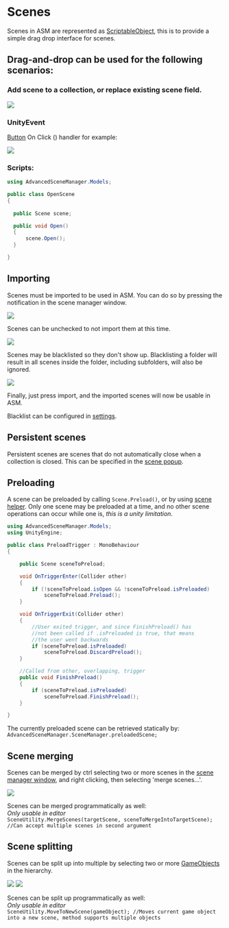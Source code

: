 # Scenes

Scenes in ASM are represented as [ScriptableObject](https://docs.unity3d.com/Manual/class-ScriptableObject.html), this is to provide a simple drag drop interface for scenes.

## Drag-and-drop can be used for the following scenarios:
### Add scene to a collection, or replace existing scene field.

![](../image/drop-area.png)
### UnityEvent

[Button](https://docs.unity3d.com/Packages/com.unity.ugui@1.0/manual/script-Button.html) On Click () handler for example:

![](../image/button-click-scene-open.png)
### Scripts:

  ```csharp
  using AdvancedSceneManager.Models;
  
  public class OpenScene
  {
	
	public Scene scene;

	public void Open()
	{
		scene.Open();
	}

  }
  ```

## Importing

Scenes must be imported to be used in ASM. You can do so by pressing the notification in the scene manager window.

![](../image/scene-import-notification.png)

Scenes can be unchecked to not import them at this time.

![](../image/import-scene-popup.png)

Scenes may be blacklisted so they don't show up. Blacklisting a folder will result in all scenes inside the folder, including subfolders, will also be ignored.

![](../image/blacklist.png)

Finally, just press import, and the imported scenes will now be usable in ASM.

Blacklist can be configured in [settings](Scene%20manager%20window.md#assets-page).
## Persistent scenes

Persistent scenes are scenes that do not automatically close when a collection is closed. This can be specified in the [scene popup](Scene%20manager%20window.md#scene-popup).
## Preloading

A scene can be preloaded by calling `Scene.Preload()`, or by using [scene helper](Scene%20helper.md). Only one scene may be preloaded at a time, and no other scene operations can occur while one is, *this is a unity limitation*.

```csharp
using AdvancedSceneManager.Models;
using UnityEngine;

public class PreloadTrigger : MonoBehaviour
{

    public Scene sceneToPreload;

    void OnTriggerEnter(Collider other)
    {
        if (!sceneToPreload.isOpen && !sceneToPreload.isPreloaded)
            sceneToPreload.Preload();
    }

    void OnTriggerExit(Collider other)
    {
        //User exited trigger, and since FinishPreload() has
        //not been called if .isPreloaded is true, that means
        //the user went backwards
        if (sceneToPreload.isPreloaded)
            sceneToPreload.DiscardPreload();
    }

    //Called from other, overlapping, trigger
    public void FinishPreload()
    {
        if (sceneToPreload.isPreloaded)
            sceneToPreload.FinishPreload();
    }

}
```

The currently preloaded scene can be retrieved statically by:\
`AdvancedSceneManager.SceneManager.preloadedScene;`
## Scene merging

Scenes can be merged by ctrl selecting two or more scenes in the [scene manager window](Scene%20manager%20window.md), and right clicking, then selecting 'merge scenes...'.

![](../image/scene-context-menu.png)

Scenes can be merged programmatically as well:\
*Only usable in editor*\
`SceneUtility.MergeScenes(targetScene, sceneToMergeIntoTargetScene); //Can accept multiple scenes in second argument`

## Scene splitting

Scenes can be split up into multiple by selecting two or more [GameObjects](https://docs.unity3d.com/Manual/class-GameObject.html) in the hierarchy.

![](../image/scene-split-menu.png)
![](../image/scene-split-result.png)

Scenes can be split up programmatically as well:\
*Only usable in editor*\
`SceneUtility.MoveToNewScene(gameObject); //Moves current game object into a new scene, method supports multiple objects`
